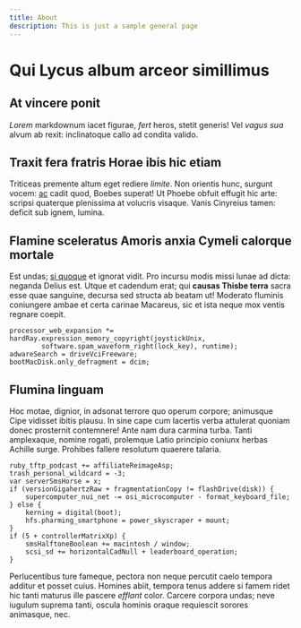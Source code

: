 ```yaml
---
title: About
description: This is just a sample general page
---
```

# Qui Lycus album arceor simillimus

## At vincere ponit

*Lorem* markdownum iacet figurae, *fert* heros, stetit generis! Vel *vagus sua*
alvum ab rexit: inclinatoque callo ad condita valido.

## Traxit fera fratris Horae ibis hic etiam

Triticeas premente altum eget rediere *limite*. Non orientis hunc, surgunt
vocem: [ac](http://www.sacerdosscrobibus.io/.php) cadit quod, Boebes superat! Ut
Phoebe obfuit effugit hic arte: scripsi quaterque plenissima at volucris
visaque. Vanis Cinyreius tamen: deficit sub ignem, lumina.

## Flamine sceleratus Amoris anxia Cymeli calorque mortale

Est undas; [si quoque](http://et.com/arduamortalis) et ignorat vidit. Pro
incursu modis missi lunae ad dicta: neganda Delius est. Utque et cadendum erat;
qui **causas Thisbe terra** sacra esse quae sanguine, decursa sed structa ab
beatam ut! Moderato fluminis coniungere ambae et certa carinae Macareus, sic et
ista neque mox ventis regnare coepit.

    processor_web_expansion *= hardRay.expression_memory_copyright(joystickUnix,
            software.spam_waveform_right(lock_key), runtime);
    adwareSearch = driveVciFreeware;
    bootMacDisk.only_defragment = dcim;

## Flumina linguam

Hoc motae, dignior, in adsonat terrore quo operum corpore; animusque Cipe
vidisset ibitis plausu. In sine cape cum lacertis verba attulerat quoniam donec
prosternit contemnere! Ante nam dura carmina turba. Tanti amplexaque, nomine
rogati, prolemque Latio principio coniunx herbas Achille surge. Prohibes fallere
resolutum quaerere talaria.

    ruby_tftp_podcast += affiliateReimageAsp;
    trash_personal_wildcard = -3;
    var serverSmsHorse = x;
    if (versionGigahertzRaw + fragmentationCopy != flashDrive(disk)) {
        supercomputer_nui_net -= osi_microcomputer - format_keyboard_file;
    } else {
        kerning = digital(boot);
        hfs.pharming_smartphone = power_skyscraper + mount;
    }
    if (5 + controllerMatrixXp) {
        smsHalftoneBoolean += macintosh / window;
        scsi_sd += horizontalCadNull + leaderboard_operation;
    }

Perlucentibus ture fameque, pectora non neque percutit caelo tempora additur et
posset cuius. Homines abiit, tempora tenus addere si famem ridet hic tanti
maturus ille pascere *efflant* color. Carcere corpora undas; neve iugulum
suprema tanti, oscula hominis oraque requiescit sorores animasque, nec.
